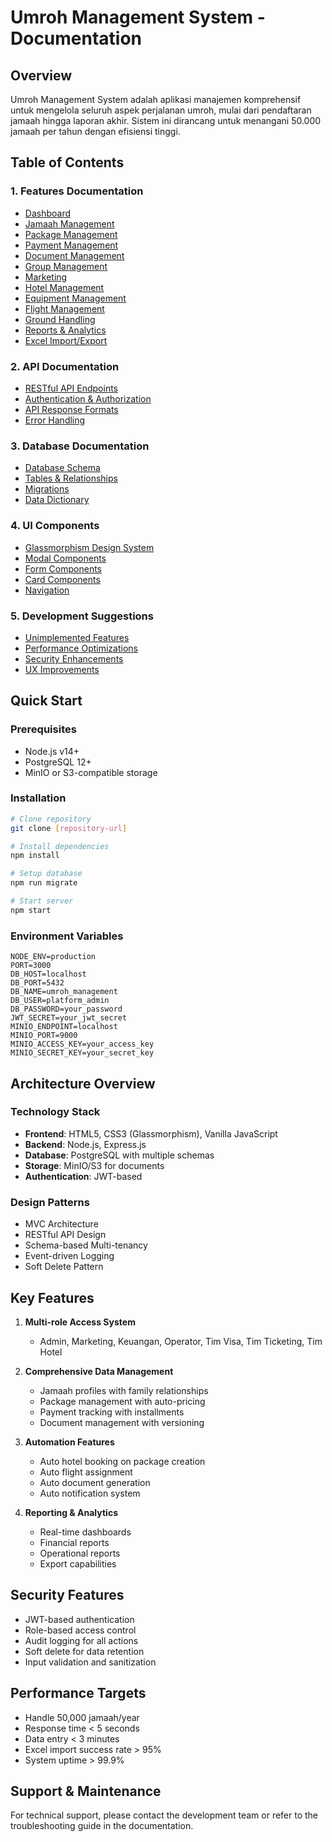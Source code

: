 # Umroh Management System - Documentation

## Overview
Umroh Management System adalah aplikasi manajemen komprehensif untuk mengelola seluruh aspek perjalanan umroh, mulai dari pendaftaran jamaah hingga laporan akhir. Sistem ini dirancang untuk menangani 50.000 jamaah per tahun dengan efisiensi tinggi.

## Table of Contents

### 1. Features Documentation
- [Dashboard](/docs/features/01-dashboard.md)
- [Jamaah Management](/docs/features/02-jamaah-management.md)
- [Package Management](/docs/features/03-package-management.md)
- [Payment Management](/docs/features/04-payment-management.md)
- [Document Management](/docs/features/05-document-management.md)
- [Group Management](/docs/features/06-group-management.md)
- [Marketing](/docs/features/07-marketing.md)
- [Hotel Management](/docs/features/08-hotel-management.md)
- [Equipment Management](/docs/features/09-equipment-management.md)
- [Flight Management](/docs/features/10-flight-management.md)
- [Ground Handling](/docs/features/11-ground-handling.md)
- [Reports & Analytics](/docs/features/12-reports.md)
- [Excel Import/Export](/docs/features/13-excel-import-export.md)

### 2. API Documentation
- [RESTful API Endpoints](/docs/api/endpoints.md)
- [Authentication & Authorization](/docs/api/authentication.md)
- [API Response Formats](/docs/api/responses.md)
- [Error Handling](/docs/api/errors.md)

### 3. Database Documentation
- [Database Schema](/docs/database/schema.md)
- [Tables & Relationships](/docs/database/tables.md)
- [Migrations](/docs/database/migrations.md)
- [Data Dictionary](/docs/database/data-dictionary.md)

### 4. UI Components
- [Glassmorphism Design System](/docs/ui-components/design-system.md)
- [Modal Components](/docs/ui-components/modals.md)
- [Form Components](/docs/ui-components/forms.md)
- [Card Components](/docs/ui-components/cards.md)
- [Navigation](/docs/ui-components/navigation.md)

### 5. Development Suggestions
- [Unimplemented Features](/docs/suggestions/unimplemented-features.md)
- [Performance Optimizations](/docs/suggestions/performance.md)
- [Security Enhancements](/docs/suggestions/security.md)
- [UX Improvements](/docs/suggestions/ux-improvements.md)

## Quick Start

### Prerequisites
- Node.js v14+
- PostgreSQL 12+
- MinIO or S3-compatible storage

### Installation
```bash
# Clone repository
git clone [repository-url]

# Install dependencies
npm install

# Setup database
npm run migrate

# Start server
npm start
```

### Environment Variables
```env
NODE_ENV=production
PORT=3000
DB_HOST=localhost
DB_PORT=5432
DB_NAME=umroh_management
DB_USER=platform_admin
DB_PASSWORD=your_password
JWT_SECRET=your_jwt_secret
MINIO_ENDPOINT=localhost
MINIO_PORT=9000
MINIO_ACCESS_KEY=your_access_key
MINIO_SECRET_KEY=your_secret_key
```

## Architecture Overview

### Technology Stack
- **Frontend**: HTML5, CSS3 (Glassmorphism), Vanilla JavaScript
- **Backend**: Node.js, Express.js
- **Database**: PostgreSQL with multiple schemas
- **Storage**: MinIO/S3 for documents
- **Authentication**: JWT-based

### Design Patterns
- MVC Architecture
- RESTful API Design
- Schema-based Multi-tenancy
- Event-driven Logging
- Soft Delete Pattern

## Key Features

1. **Multi-role Access System**
   - Admin, Marketing, Keuangan, Operator, Tim Visa, Tim Ticketing, Tim Hotel

2. **Comprehensive Data Management**
   - Jamaah profiles with family relationships
   - Package management with auto-pricing
   - Payment tracking with installments
   - Document management with versioning

3. **Automation Features**
   - Auto hotel booking on package creation
   - Auto flight assignment
   - Auto document generation
   - Auto notification system

4. **Reporting & Analytics**
   - Real-time dashboards
   - Financial reports
   - Operational reports
   - Export capabilities

## Security Features
- JWT-based authentication
- Role-based access control
- Audit logging for all actions
- Soft delete for data retention
- Input validation and sanitization

## Performance Targets
- Handle 50,000 jamaah/year
- Response time < 5 seconds
- Data entry < 3 minutes
- Excel import success rate > 95%
- System uptime > 99.9%

## Support & Maintenance
For technical support, please contact the development team or refer to the troubleshooting guide in the documentation.